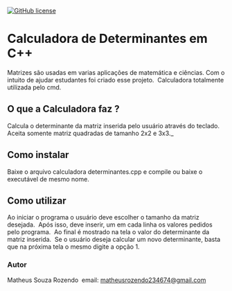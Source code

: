 [![GitHub license](https://img.shields.io/github/license/Matheus-Souza-Rozendo/calculadora-determinantes-cpp)](https://github.com/Matheus-Souza-Rozendo/calculadora-determinantes-cpp/blob/main/LICENSE)

# Calculadora de Determinantes em C++
Matrizes são usadas em varias aplicações de matemática e ciências. Com o intuito de ajudar estudantes foi criado esse projeto.&nbsp;
Calculadora totalmente utilizada pelo cmd.&nbsp;
## O que a Calculadora faz ?
Calcula o determinante da matriz inserida pelo usuário através do teclado.&nbsp;
Aceita somente matriz quadradas de tamanho 2x2 e 3x3.\_
## Como instalar
Baixe o arquivo calculadora determinantes.cpp e compile ou baixe o executável de mesmo nome.&nbsp;
## Como utilizar
Ao iniciar o programa o usuário deve escolher o tamanho da matriz desejada.&nbsp;
Após isso, deve inserir, um em cada linha os valores pedidos pelo programa.&nbsp;
Ao final é mostrado na tela o valor do determinante da matriz inserida.&nbsp; 
Se o usuário deseja calcular um novo determinante, basta que na próxima tela o mesmo digite a opção 1.&nbsp;
### Autor 
Matheus Souza Rozendo&nbsp;
email: matheusrozendo234674@gmail.com


